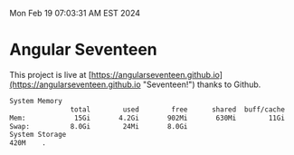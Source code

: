 Mon Feb 19 07:03:31 AM EST 2024

# Angular Seventeen


This project is live at [https://angularseventeen.github.io](https://angularseventeen.github.io "Seventeen!") thanks to Github.

```bash
System Memory
               total        used        free      shared  buff/cache   available
Mem:            15Gi       4.2Gi       902Mi       630Mi        11Gi        11Gi
Swap:          8.0Gi        24Mi       8.0Gi
System Storage
420M	.
```
```bash
